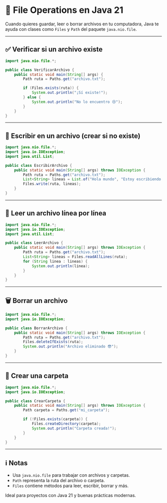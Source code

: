 
# 📂 File Operations en Java 21

Cuando quieres guardar, leer o borrar archivos en tu computadora, Java te ayuda con clases como `Files` y `Path` del paquete `java.nio.file`.

---

## ✅ Verificar si un archivo existe

```java
import java.nio.file.*;

public class VerificarArchivo {
    public static void main(String[] args) {
        Path ruta = Paths.get("archivo.txt");

        if (Files.exists(ruta)) {
            System.out.println("¡Sí existe!");
        } else {
            System.out.println("No lo encuentro 😢");
        }
    }
}
```

---

## 📝 Escribir en un archivo (crear si no existe)

```java
import java.nio.file.*;
import java.io.IOException;
import java.util.List;

public class EscribirArchivo {
    public static void main(String[] args) throws IOException {
        Path ruta = Paths.get("archivo.txt");
        List<String> lineas = List.of("Hola mundo", "Estoy escribiendo en un archivo!");
        Files.write(ruta, lineas);
    }
}
```

---

## 📖 Leer un archivo línea por línea

```java
import java.nio.file.*;
import java.io.IOException;
import java.util.List;

public class LeerArchivo {
    public static void main(String[] args) throws IOException {
        Path ruta = Paths.get("archivo.txt");
        List<String> lineas = Files.readAllLines(ruta);
        for (String linea : lineas) {
            System.out.println(linea);
        }
    }
}
```

---

## 🗑️ Borrar un archivo

```java
import java.nio.file.*;
import java.io.IOException;

public class BorrarArchivo {
    public static void main(String[] args) throws IOException {
        Path ruta = Paths.get("archivo.txt");
        Files.deleteIfExists(ruta);
        System.out.println("Archivo eliminado 😎");
    }
}
```

---

## 📁 Crear una carpeta

```java
import java.nio.file.*;
import java.io.IOException;

public class CrearCarpeta {
    public static void main(String[] args) throws IOException {
        Path carpeta = Paths.get("mi_carpeta");

        if (!Files.exists(carpeta)) {
            Files.createDirectory(carpeta);
            System.out.println("Carpeta creada!");
        }
    }
}
```

---

## ℹ️ Notas

- Usa `java.nio.file` para trabajar con archivos y carpetas.
- `Path` representa la ruta del archivo o carpeta.
- `Files` contiene métodos para leer, escribir, borrar y más.

Ideal para proyectos con Java 21 y buenas prácticas modernas.
